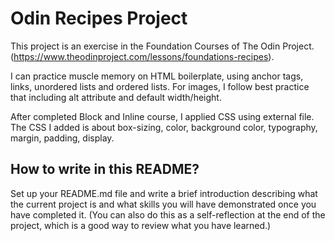 # Odin Recipes Project

This project is an exercise in the Foundation Courses of The Odin Project.
(https://www.theodinproject.com/lessons/foundations-recipes).

I can practice muscle memory on HTML boilerplate, using anchor tags, links, unordered lists and ordered lists.
For images, I follow best practice that including alt attribute and default width/height.

After completed Block and Inline course, I applied CSS using external file.
The CSS I added is about box-sizing, color, background color, typography, margin, padding, display.


## How to write in this README?
Set up your README.md file and write a brief introduction describing what the current project is and what skills you will have demonstrated once you have completed it. (You can also do this as a self-reflection at the end of the project, which is a good way to review what you have learned.)